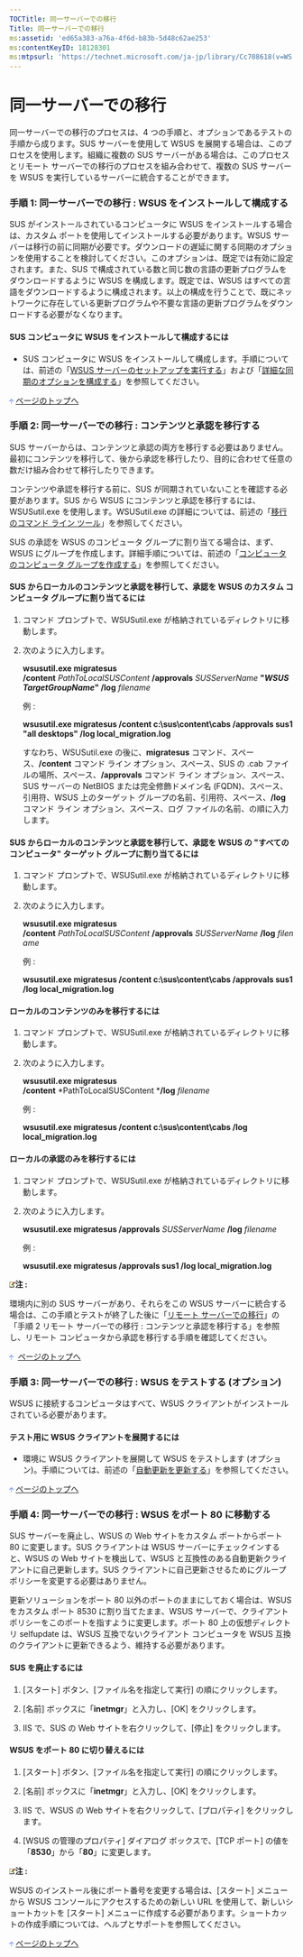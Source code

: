```yaml
---
TOCTitle: 同一サーバーでの移行
Title: 同一サーバーでの移行
ms:assetid: 'ed65a383-a76a-4f6d-b83b-5d48c62ae253'
ms:contentKeyID: 18128301
ms:mtpsurl: 'https://technet.microsoft.com/ja-jp/library/Cc708618(v=WS.10)'
---
```


同一サーバーでの移行
====================

同一サーバーでの移行のプロセスは、4 つの手順と、オプションであるテストの手順から成ります。SUS サーバーを使用して WSUS を展開する場合は、このプロセスを使用します。組織に複数の SUS サーバーがある場合は、このプロセスとリモート サーバーでの移行のプロセスを組み合わせて、複数の SUS サーバーを WSUS を実行しているサーバーに統合することができます。

### 手順 1: 同一サーバーでの移行 : WSUS をインストールして構成する

SUS がインストールされているコンピュータに WSUS をインストールする場合は、カスタム ポートを使用してインストールする必要があります。WSUS サーバーは移行の前に同期が必要です。ダウンロードの遅延に関する同期のオプションを使用することを検討してください。このオプションは、既定では有効に設定されます。また、SUS で構成されている数と同じ数の言語の更新プログラムをダウンロードするように WSUS を構成します。既定では、WSUS はすべての言語をダウンロードするように構成されます。以上の構成を行うことで、既にネットワークに存在している更新プログラムや不要な言語の更新プログラムをダウンロードする必要がなくなります。

#### SUS コンピュータに WSUS をインストールして構成するには

-   SUS コンピュータに WSUS をインストールして構成します。手順については、前述の「[WSUS サーバーのセットアップを実行する](http://www.microsoft.com/japan/technet/prodtechnol/windowsserver2003/library/wsus/wsusdeploymentguidetc/63c82e0c-f8b0-451d-b32b-2275385920df.mspx)」および「[詳細な同期のオプションを構成する](http://www.microsoft.com/japan/technet/prodtechnol/windowsserver2003/library/wsus/wsusdeploymentguidetc/75060d37-429c-4cf8-a5ee-708470794b7c.mspx)」を参照してください。

![](images/Cc708618.arrow_px_up(ja-jp,WS.10).gif) [ページのトップへ](#ctl00_rs1_eb1_panel1)

### 手順 2: 同一サーバーでの移行 : コンテンツと承認を移行する

SUS サーバーからは、コンテンツと承認の両方を移行する必要はありません。最初にコンテンツを移行して、後から承認を移行したり、目的に合わせて任意の数だけ組み合わせて移行したりできます。

コンテンツや承認を移行する前に、SUS が同期されていないことを確認する必要があります。SUS から WSUS にコンテンツと承認を移行するには、WSUSutil.exe を使用します。WSUSutil.exe の詳細については、前述の「[移行のコマンド ライン ツール](http://www.microsoft.com/japan/technet/prodtechnol/windowsserver2003/library/wsus/wsusdeploymentguidetc/c06eceaf-a4f6-4b74-a694-75960fdf706b.mspx)」を参照してください。

SUS の承認を WSUS のコンピュータ グループに割り当てる場合は、まず、WSUS にグループを作成します。詳細手順については、前述の「[コンピュータのコンピュータ グループを作成する](http://www.microsoft.com/japan/technet/prodtechnol/windowsserver2003/library/wsus/wsusdeploymentguidetc/07c6fa5b-7588-43f2-a495-45df16a2958a.mspx)」を参照してください。

#### SUS からローカルのコンテンツと承認を移行して、承認を WSUS のカスタム コンピュータ グループに割り当てるには

1.  コマンド プロンプトで、WSUSutil.exe が格納されているディレクトリに移動します。

2.  次のように入力します。

    **wsusutil.exe migratesus /content** *PathToLocalSUSContent* **/approvals** *SUSServerName* **"***WSUSTargetGroupName***" /log** *filename*

    例 :

    **wsusutil.exe migratesus /content c:\\sus\\content\\cabs /approvals sus1 "all desktops" /log local\_migration.log**

    すなわち、WSUSutil.exe の後に、**migratesus** コマンド、スペース、**/content** コマンド ライン オプション、スペース、SUS の .cab ファイルの場所、スペース、**/approvals** コマンド ライン オプション、スペース、SUS サーバーの NetBIOS または完全修飾ドメイン名 (FQDN)、スペース、引用符、WSUS 上のターゲット グループの名前、引用符、スペース、**/log** コマンド ライン オプション、スペース、ログ ファイルの名前、の順に入力します。

#### SUS からローカルのコンテンツと承認を移行して、承認を WSUS の "すべてのコンピュータ" ターゲット グループに割り当てるには

1.  コマンド プロンプトで、WSUSutil.exe が格納されているディレクトリに移動します。

2.  次のように入力します。

    **wsusutil.exe migratesus /content** *PathToLocalSUSContent* **/approvals** *SUSServerName* **/log** *filename*

    例 :

    **wsusutil.exe migratesus /content c:\\sus\\content\\cabs /approvals sus1 /log local\_migration.log**

#### ローカルのコンテンツのみを移行するには

1.  コマンド プロンプトで、WSUSutil.exe が格納されているディレクトリに移動します。

2.  次のように入力します。

    **wsusutil.exe migratesus /content** *PathToLocalSUSContent ***/log** *filename*

    例 :

    **wsusutil.exe migratesus /content c:\\sus\\content\\cabs /log local\_migration.log**

#### ローカルの承認のみを移行するには

1.  コマンド プロンプトで、WSUSutil.exe が格納されているディレクトリに移動します。

2.  次のように入力します。

    **wsusutil.exe migratesus /approvals** *SUSServerName* **/log** *filename*

    例 :

    **wsusutil.exe migratesus /approvals sus1 /log local\_migration.log**

![](images/Cc708618.note(ja-jp,WS.10).gif)**注 :**

環境内に別の SUS サーバーがあり、それらをこの WSUS サーバーに統合する場合は、この手順とテストが終了した後に「[リモート サーバーでの移行](http://www.microsoft.com/japan/technet/prodtechnol/windowsserver2003/library/wsus/wsusdeploymentguidetc/30e04407-0d2a-4e28-983e-b2a82e5fa411.mspx)」の「手順 2 リモート サーバーでの移行 : コンテンツと承認を移行する」を参照し、リモート コンピュータから承認を移行する手順を確認してください。

![](images/Cc708618.arrow_px_up(ja-jp,WS.10).gif)  [ページのトップへ](#ctl00_rs1_eb1_panel1)

### 手順 3: 同一サーバーでの移行 : WSUS をテストする (オプション)

WSUS に接続するコンピュータはすべて、WSUS クライアントがインストールされている必要があります。

#### テスト用に WSUS クライアントを展開するには

-   環境に WSUS クライアントを展開して WSUS をテストします (オプション)。手順については、前述の「[自動更新を更新する](http://www.microsoft.com/japan/technet/prodtechnol/windowsserver2003/library/wsus/wsusdeploymentguidetc/4de6a129-fbf1-41ef-b255-5510554713c5.mspx)」を参照してください。

![](images/Cc708618.arrow_px_up(ja-jp,WS.10).gif) [ページのトップへ](#ctl00_rs1_eb1_panel1)

### 手順 4: 同一サーバーでの移行 : WSUS をポート 80 に移動する

SUS サーバーを廃止し、WSUS の Web サイトをカスタム ポートからポート 80 に変更します。SUS クライアントは WSUS サーバーにチェックインすると、WSUS の Web サイトを検出して、WSUS と互換性のある自動更新クライアントに自己更新します。SUS クライアントに自己更新させるためにグループ ポリシーを変更する必要はありません。

更新ソリューションをポート 80 以外のポートのままにしておく場合は、WSUS をカスタム ポート 8530 に割り当てたまま、WSUS サーバーで、クライアント ポリシーをこのポートを指すように変更します。ポート 80 上の仮想ディレクトリ selfupdate は、WSUS 互換でないクライアント コンピュータを WSUS 互換のクライアントに更新できるよう、維持する必要があります。

#### SUS を廃止するには

1.  \[スタート\] ボタン、\[ファイル名を指定して実行\] の順にクリックします。

2.  \[名前\] ボックスに「**inetmgr**」と入力し、\[OK\] をクリックします。

3.  IIS で、SUS の Web サイトを右クリックして、\[停止\] をクリックします。

#### WSUS をポート 80 に切り替えるには

1.  \[スタート\] ボタン、\[ファイル名を指定して実行\] の順にクリックします。

2.  \[名前\] ボックスに「**inetmgr**」と入力し、\[OK\] をクリックします。

3.  IIS で、WSUS の Web サイトを右クリックして、\[プロパティ\] をクリックします。

4.  \[WSUS の管理のプロパティ\] ダイアログ ボックスで、\[TCP ポート\] の値を「**8530**」から「**80**」に変更します。

![](images/Cc708618.note(ja-jp,WS.10).gif)**注 :**

WSUS のインストール後にポート番号を変更する場合は、\[スタート\] メニューから WSUS コンソールにアクセスするための新しい URL を使用して、新しいショートカットを \[スタート\] メニューに作成する必要があります。ショートカットの作成手順については、ヘルプとサポートを参照してください。

![](images/Cc708618.arrow_px_up(ja-jp,WS.10).gif) [ページのトップへ](#ctl00_rs1_eb1_panel1)
